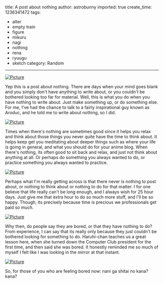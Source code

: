 title: A post about nothing
author: astrobunny
imported: true
create_time: 1236341472
tags:
- alter
- empty train
- figure
- mikuru
- nagi
- nothing
- rena
- ryuugu
- sketch
category: Random
---
 [![](wp-uploads/2009/03/wpid-2e2463991119d7337343278f4d1574c51dfb8e7d-500x663.jpg "Picture")](/images/wp-uploads/2009/03/wpid-2e2463991119d7337343278f4d1574c51dfb8e7d.jpg)  
  
Yep this is a post about nothing. There are days when your mind goes blank and you simply don't have anything to write about, or you couldn't be bothered looking too far for material. Well, this is what you do when you have nothing to write about. Just make something up, or do something else. For me, I've had the chance to talk to a fairly inspirational guy known as Aroduc, and he told me to write about nothing, so I did.  
<!--more-->  
 [![](wp-uploads/2009/03/wpid-nagi-500x375.jpg "Picture")](/images/wp-uploads/2009/03/wpid-nagi.jpg)  
  
Times when there's nothing are sometimes good since it helps you relax and think about those things you never quite have the time to think about. It helps keep get you meditating about deeper things such as where your life is going in general, and what you should do for your anime blog. When there's nothing, its often good to sit back and relax, and just not think about anything at all. Or perhaps do something you always wanted to do, or practice something you always wanted to practice.  
  
 [![](wp-uploads/2009/03/wpid-100-4340-500x375.jpg "Picture")](/images/wp-uploads/2009/03/wpid-100-4340.jpg)  
  
Perhaps what I'm really getting across is that there never is nothing to post about, or nothing to think about or nothing to do for that matter. I for one believe that life really can't be long enough, and I always wish for 25 hour days. Just give me that extra hour to do so much more stuff, and I'll be so happy. Though, its precisely because time is precious we professionals get paid so much.  
  
 [![](wp-uploads/2009/03/wpid-100-4341-500x375.jpg "Picture")](/images/wp-uploads/2009/03/wpid-100-4341.jpg)  
  
Why then, do people say they are bored, or that they have nothing to do? From experience, I can say that its really only because they just couldn't be bothered looking for something to do. Haruhi-chan teaches us a great lesson here, when she turned down the Computer Club president for the first time, and then said she was bored. It honestly reminded me so much of myself I felt like I was looking in the mirror at that instant.  
  
 [![](wp-uploads/2009/03/wpid-rena-499x654.jpg "Picture")](/images/wp-uploads/2009/03/wpid-rena.jpg)  
  
So, for those of you who are feeling bored now: nani ga shitai no kana? kana?